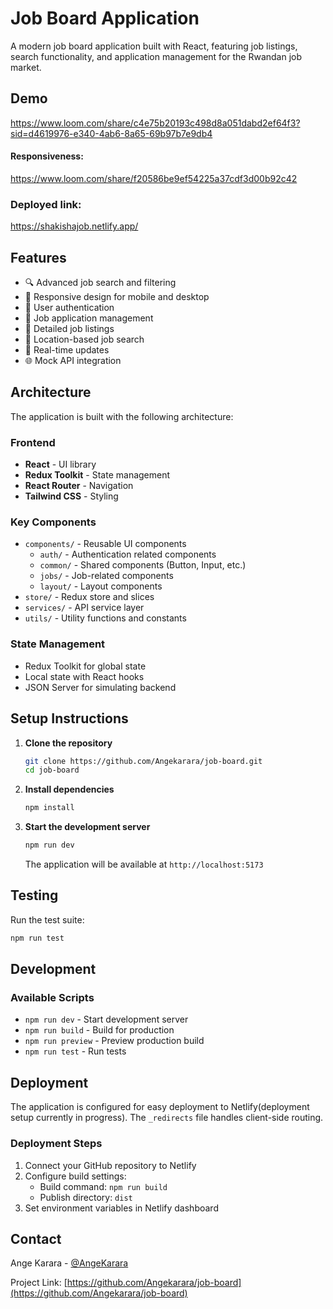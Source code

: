 # Job Board Application

A modern job board application built with React, featuring job listings, search functionality, and application management for the Rwandan job market.

## Demo

https://www.loom.com/share/c4e75b20193c498d8a051dabd2ef64f3?sid=d4619976-e340-4ab6-8a65-69b97b7e9db4

#### Responsiveness:
https://www.loom.com/share/f20586be9ef54225a37cdf3d00b92c42

### Deployed link: 
https://shakishajob.netlify.app/

## Features

- 🔍 Advanced job search and filtering
- 📱 Responsive design for mobile and desktop
- 🔐 User authentication
- 💼 Job application management
- 📄 Detailed job listings
- 🎯 Location-based job search
- 🔄 Real-time updates
- 🌐 Mock API integration

## Architecture

The application is built with the following architecture:

### Frontend

- **React** - UI library
- **Redux Toolkit** - State management
- **React Router** - Navigation
- **Tailwind CSS** - Styling

### Key Components

- `components/` - Reusable UI components
  - `auth/` - Authentication related components
  - `common/` - Shared components (Button, Input, etc.)
  - `jobs/` - Job-related components
  - `layout/` - Layout components
- `store/` - Redux store and slices
- `services/` - API service layer
- `utils/` - Utility functions and constants

### State Management

- Redux Toolkit for global state
- Local state with React hooks
- JSON Server for simulating backend

## Setup Instructions

1. **Clone the repository**

   ```bash
   git clone https://github.com/Angekarara/job-board.git
   cd job-board
   ```

2. **Install dependencies**

   ```bash
   npm install
   ```


4. **Start the development server**

   ```bash
   npm run dev
   ```

   The application will be available at `http://localhost:5173`
   

## Testing

Run the test suite:

```bash
npm run test
```

## Development

### Available Scripts

- `npm run dev` - Start development server
- `npm run build` - Build for production
- `npm run preview` - Preview production build
- `npm run test` - Run tests

## Deployment

The application is configured for easy deployment to Netlify(deployment setup currently in progress). The `_redirects` file handles client-side routing.

### Deployment Steps

1. Connect your GitHub repository to Netlify
2. Configure build settings:
   - Build command: `npm run build`
   - Publish directory: `dist`
3. Set environment variables in Netlify dashboard

## Contact

Ange Karara - [@AngeKarara](https://github.com/Angekarara)

Project Link: [https://github.com/Angekarara/job-board](https://github.com/Angekarara/job-board)
